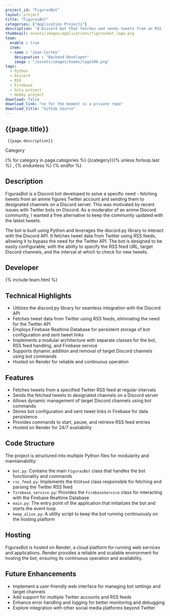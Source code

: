 ```yaml
---
project_id: "FigurasBot" 
layout: project
title: "FigurasBot"
categories: ["Application Projects"]
description: "A Discord bot that fetches and sends tweets from an RSS feed to designated channels"
thumbnail: assets/images/applications/figurasbot_logo.png
team:
  enable : true
  item:
  - name : "Joan Cortés"
    designation : "Backend Developer"
    image : "/assets/images/teams/logo300.png"
tags:
  - Python
  - Discord
  - RSS
  - Firebase
  - Solo project
  - Hobby project
download: false
download_link: "no for the moment is a private repo"
download_title: "Github Source"
---
```


<div class="col-lg-8 text-center" markdown=1>

## {{page.title}}

     {{page.description}}

</div>

  <div class="col-lg-12 text-center">
   <p class="text-color font-weight-bold mb-2">Category</p>
   <p>{% for category in page.categories %} {{category}}{% unless forloop.last %} , {% endunless %} {% endfor %}</p>
  </div>

<div class="col-lg-8 text-center" markdown=1>

## Description

FigurasBot is a Discord bot developed to solve a specific need - fetching tweets from an anime figures Twitter account and sending them to designated channels on a Discord server. This was motivated by recent issues with Twitter bots on Discord. As a moderator of an anime Discord community, I wanted a free alternative to keep the community updated with the latest tweets.

The bot is built using Python and leverages the discord.py library to interact with the Discord API. It fetches tweet data from Twitter using RSS feeds, allowing it to bypass the need for the Twitter API. The bot is designed to be easily configurable, with the ability to specify the RSS feed URL, target Discord channels, and the interval at which to check for new tweets.

</div>

<div class="col-lg-8 text-center" markdown=1>

## Developer

<div class="col-lg-8 text-center" markdown=1>
{% include team.html %}
</div>

## Technical Highlights

- Utilizes the discord.py library for seamless integration with the Discord API
- Fetches tweet data from Twitter using RSS feeds, eliminating the need for the Twitter API
- Employs Firebase Realtime Database for persistent storage of bot configuration and sent tweet links
- Implements a modular architecture with separate classes for the bot, RSS feed handling, and Firebase service
- Supports dynamic addition and removal of target Discord channels using bot commands
- Hosted on Render for reliable and continuous operation

## Features

- Fetches tweets from a specified Twitter RSS feed at regular intervals
- Sends the fetched tweets to designated channels on a Discord server
- Allows dynamic management of target Discord channels using bot commands
- Stores bot configuration and sent tweet links in Firebase for data persistence
- Provides commands to start, pause, and retrieve RSS feed entries
- Hosted on Render for 24/7 availability

</div>

<div class="col-lg-8 text-center" markdown=1>

## Code Structure

The project is structured into multiple Python files for modularity and maintainability:

- `bot.py`: Contains the main `FigurasBot` class that handles the bot functionality and commands
- `rss_feed.py`: Implements the `RSSFeed` class responsible for fetching and parsing the Twitter RSS feed
- `firebase_service.py`: Provides the `FirebaseService` class for interacting with the Firebase Realtime Database
- `main.py`: The entry point of the application that initializes the bot and starts the event loop
- `keep_alive.py`: A utility script to keep the bot running continuously on the hosting platform

## Hosting

FigurasBot is hosted on Render, a cloud platform for running web services and applications. Render provides a reliable and scalable environment for hosting the bot, ensuring its continuous operation and availability.

## Future Enhancements

- Implement a user-friendly web interface for managing bot settings and target channels
- Add support for multiple Twitter accounts and RSS feeds
- Enhance error handling and logging for better monitoring and debugging
- Explore integration with other social media platforms beyond Twitter

</div>
 
